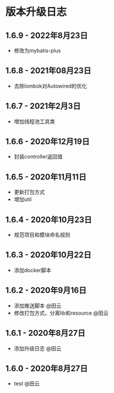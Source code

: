 # 版本升级日志
## 1.6.9 - 2022年8月23日
- 修改为mybatis-plus

## 1.6.8 - 2021年08月23日

- 去除lombok对Autowired的优化

## 1.6.7 - 2021年2月3日

- 增加线程池工具类

## 1.6.6 - 2020年12月19日

- 封装controller返回值

## 1.6.5 - 2020年11月11日

- 更新打包方式
- 增加util

## 1.6.4 - 2020年10月23日

- 规范项目和模块命名规则

## 1.6.3 - 2020年10月22日

- 添加docker脚本

## 1.6.2 - 2020年9月16日

- 添加推送脚本 @田云
- 修改打包方式，分离lib和resource @田云

## 1.6.1 - 2020年8月27日

- 添加升级日志 @田云

## 1.6.0 - 2020年8月27日

- test @田云
